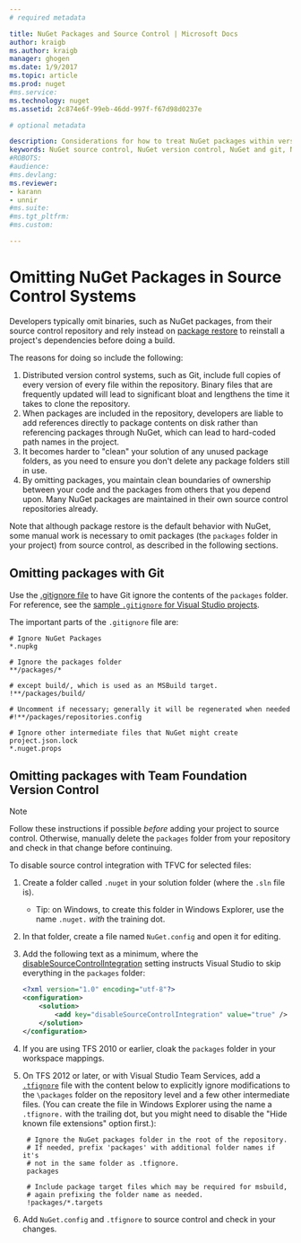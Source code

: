 ```yaml
---
# required metadata

title: NuGet Packages and Source Control | Microsoft Docs
author: kraigb
ms.author: kraigb
manager: ghogen
ms.date: 1/9/2017
ms.topic: article
ms.prod: nuget
#ms.service:
ms.technology: nuget
ms.assetid: 2c874e6f-99eb-46dd-997f-f67d98d0237e

# optional metadata

description: Considerations for how to treat NuGet packages within version control and source control systems, and how to omit packages with git and TFVC.
keywords: NuGet source control, NuGet version control, NuGet and git, NuGet and TFS, NuGet and TFVC, omitting packages, source control repositories, version control repositories
#ROBOTS:
#audience:
#ms.devlang:
ms.reviewer:
- karann
- unnir
#ms.suite:
#ms.tgt_pltfrm:
#ms.custom:

---
```


# Omitting NuGet Packages in Source Control Systems

Developers typically omit binaries, such as NuGet packages, from their source control repository and rely instead on [package restore](../consume-packages/package-restore.md) to reinstall a project's dependencies before doing a build.

The reasons for doing so include the following:

1. Distributed version control systems, such as Git, include full copies of every version of every file within the repository. Binary files that are frequently updated will lead to significant bloat and lengthens the time it takes to clone the repository.
1. When packages are included in the repository, developers are liable to add references directly to package contents on disk rather than referencing packages through NuGet, which can lead to hard-coded path names in the project.
1. It becomes harder to "clean" your solution of any unused package folders, as you need to ensure you don't delete any package folders still in use.
1. By omitting packages, you maintain clean boundaries of ownership between your code and the packages from others that you depend upon. Many NuGet packages are maintained in their own source control repositories already.

Note that although package restore is the default behavior with NuGet, some manual work is necessary to omit packages (the `packages` folder in your project) from source control, as described in the following sections.

## Omitting packages with Git

Use the [.gitignore file](https://www.kernel.org/pub/software/scm/git/docs/gitignore.html) to have Git ignore the contents of the `packages` folder. For reference, see the [sample `.gitignore` for Visual Studio projects](https://github.com/github/gitignore/blob/master/VisualStudio.gitignore).

The important parts of the `.gitignore` file are:

    # Ignore NuGet Packages
    *.nupkg

    # Ignore the packages folder
    **/packages/*

    # except build/, which is used as an MSBuild target.
    !**/packages/build/

    # Uncomment if necessary; generally it will be regenerated when needed
    #!**/packages/repositories.config

    # Ignore other intermediate files that NuGet might create
    project.json.lock
    *.nuget.props

## Omitting packages with Team Foundation Version Control

> [!Note]
> Follow these instructions if possible *before* adding your project to source control. Otherwise, manually delete the `packages` folder from your repository and check in that change before continuing.

To disable source control integration with TFVC for selected files:

1. Create a folder called `.nuget` in your solution folder (where the `.sln` file is).
    * Tip: on Windows, to create this folder in Windows Explorer, use the name `.nuget.` *with* the training dot.
1. In that folder, create a file named `NuGet.config` and open it for editing.
1. Add the following text as a minimum, where the [disableSourceControlIntegration](../Schema/nuget-config-file.md#solution-section) setting instructs Visual Studio to skip everything in the `packages` folder:

    ```xml
    <?xml version="1.0" encoding="utf-8"?>
    <configuration>
        <solution>
            <add key="disableSourceControlIntegration" value="true" />
        </solution>
    </configuration>
    ```

1. If you are using TFS 2010 or earlier, cloak the `packages` folder in your workspace mappings.
1. On TFS 2012 or later, or with Visual Studio Team Services, add a [`.tfignore`](https://msdn.microsoft.com/en-us/library/ms245454.aspx#tfignore) file with the content below to explicitly ignore modifications to the `\packages` folder on the repository level and a few other intermediate files. (You can create the file in Windows Explorer using the name a `.tfignore.` with the trailing dot, but you might need to disable the "Hide known file extensions" option first.):

        # Ignore the NuGet packages folder in the root of the repository.
        # If needed, prefix 'packages' with additional folder names if it's
        # not in the same folder as .tfignore.
        packages

        # Include package target files which may be required for msbuild,
        # again prefixing the folder name as needed.
        !packages/*.targets

1. Add `NuGet.config` and `.tfignore` to source control and check in your changes.
